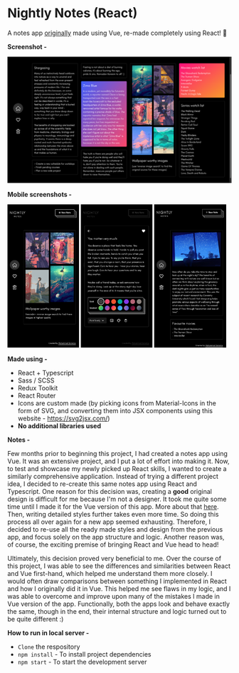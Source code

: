 # **Nightly Notes (React)**

A notes app [originally](https://github.com/zakariyaq313/nightly-notes-vue) made using Vue, re-made completely using React! 🤩

**Screenshot -**

![PC Screenshot](./src/assets/images/screen.png)

**Mobile screenshots -**

<p float="left">
	<img src="./src/assets/images/mobile-1.jpg" width="32%" />
	<img src="./src/assets/images/mobile-2.jpg" width="32%" /> 
	<img src="./src/assets/images/mobile-3.jpg" width="32%" />
</p>

**Made using -**

- React + Typescript
- Sass / SCSS
- Redux Toolkit
- React Router
- Icons are custom made (by picking icons from Material-Icons in the form of SVG, and converting them into JSX components using this website - https://svg2jsx.com/)
- **No additional libraries used**

**Notes -**

Few months prior to beginning this project, I had created a notes app using Vue. It was an extensive project, and I put a lot of effort into making it. Now, to test and showcase my newly picked up React skills, I wanted to create a similarly comprehensive application. Instead of trying a different project idea, I decided to re-create this same notes app using React and Typescript. One reason for this decision was, creating a **good** original design is difficult for me because I'm not a designer. It took me quite some time until I made it for the Vue version of this app. More about that [here](./src/README.md). Then, writing detailed styles further takes even more time. So doing this process all over again for a new app seemed exhausting. Therefore, I decided to re-use all the ready made styles and design from the previous app, and focus solely on the app structure and logic. Another reason was, of course, the exciting premise of bringing React and Vue head to head!

Ultimately, this decision proved very beneficial to me. Over the course of this project, I was able to see the differences and similarities between React and Vue first-hand, which helped me understand them more closely. I would often draw comparisons between something I implemented in React and how I originally did it in Vue. This helped me see flaws in my logic, and I was able to overcome and improve upon many of the mistakes I made in Vue version of the app. Functionally, both the apps look and behave exactly the same, though in the end, their internal structure and logic turned out to be quite different :)

**How to run in local server -**
- `Clone` the respository
- `npm install` - To install project dependencies
- `npm start` - To start the development server
